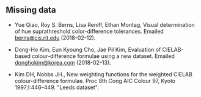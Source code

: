 ## Missing data

* Yue Qiao, Roy S. Berns, Lisa Reniff, Ethan Montag,
  Visual determination of hue suprathreshold color-difference tolerances.
  Emailed <berns@cis.rit.edu> (2018-02-12).

* Dong-Ho Kim, Eun Kyoung Cho, Jae Pil Kim,
  Evaluation of CIELAB-based colour-difference formulae using a new dataset.
  Emailed <donghokim@korea.com> (2018-02-13).

* Kim DH, Nobbs JH.,
  New weighting functions for the weighted CIELAB colour-difference formulae.
  Proc 8th Cong AIC Colour 97, Kyoto 1997;I:446–449.
  "Leeds dataset".

